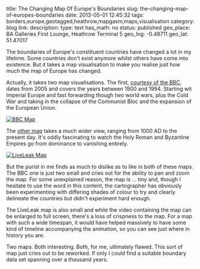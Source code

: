 title: The Changing Map Of Europe's Boundaries
slug: the-changing-map-of-europes-boundaries
date: 2013-05-01 12:45:32
tags: borders,europe,geotagged,heathrow,mapgasm,maps,visualisation
category: blog
link: 
description: 
type: text
has_math: no
status: published
geo_place: BA Galleries First Lounge, Heathrow Terminal 5
geo_lng: -0.48711
geo_lat: 51.47017

The boundaries of Europe's constituent countries have changed a lot in my lifetime. Some countries don't exist anymore whilst others have come into existence. But it takes a map visualisation to make you realise just how much the map of Europe has changed.

Actually, it takes two map visualisations. The first, [courtesy of the BBC](http://news.bbc.co.uk/1/shared/spl/hi/europe/02/euro_borders/html/15.stm "http://news.bbc.co.uk/1/shared/spl/hi/europe/02/euro_borders/html/15.stm"), dates from 2005 and covers the years between 1900 and 1994. Starting wit Imperial Europe and fast forwarding though two world wars, plus the Cold War and taking in the collapse of the Communist Bloc and the expansion of the European Union.

<!-- TEASER_END -->

[![BBC Map](/wp-content/uploads/2013/05/BBC-Map.png)](http://news.bbc.co.uk/1/shared/spl/hi/europe/02/euro_borders/html/15.stm "http://news.bbc.co.uk/1/shared/spl/hi/europe/02/euro_borders/html/15.stm")

The [other map](http://www.liveleak.com/view?i=f54_1337075813 "http://www.liveleak.com/view?i=f54_1337075813") takes a much wider view, ranging from 1000 AD to the present day. It's oddly fascinating to watch the Holy Roman and Byzantine Empires go from dominance to vanishing entirely.

[![LiveLeak Map](/wp-content/uploads/2013/05/LiveLeak-Map.png)](http://www.liveleak.com/view?i=f54_1337075813 "http://www.liveleak.com/view?i=f54_1337075813")

But the purist in me finds as much to dislike as to like in both of these maps. The BBC one is just two small and cries out for the ability to pan and zoom the map. For some unexplained reason, the map is ... tiny and, though I hesitate to use the word in this content, the cartographer has obviously been experimenting with differing shades of colour to try and clearly delineate the countries but didn't experiment hard enough.

The LiveLeak map is also small and while the video containing the map can be enlarged to full screen, there's a loss of crispness to the map. For a map with such a wide timespan, it would have helped massively to have some kind of timeline accompanying the animation, so you can see just where in history you are.

Two maps. Both interesting. Both, for me, ultimately flawed. This sort of map just cries out to be reworked. If only I could find a suitable boundary data set spanning over a thousand years.





